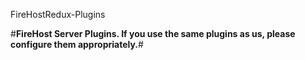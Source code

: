 FireHostRedux-Plugins

#**FireHost Server Plugins. If you use the same plugins as us, please configure them appropriately.**#
